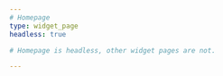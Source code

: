 ```yaml
---
# Homepage
type: widget_page
headless: true

# Homepage is headless, other widget pages are not.

---
```

